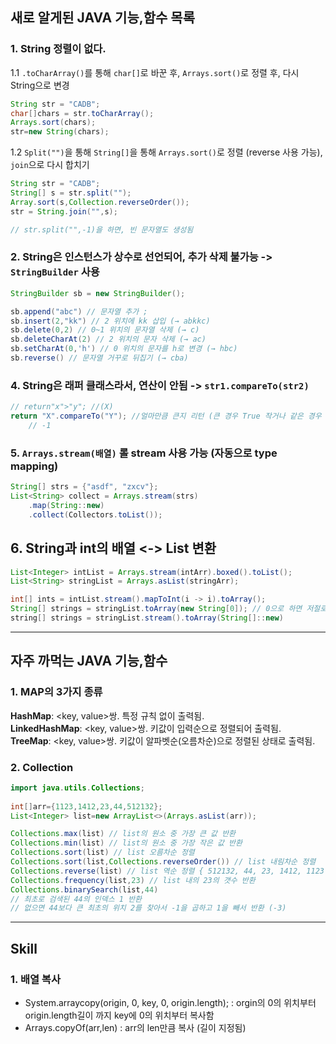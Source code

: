 ## 새로 알게된 JAVA 기능,함수 목록

### 1. String 정렬이 없다.

1.1 `.toCharArray()`를 통해 `char[]`로 바꾼 후, `Arrays.sort()`로 정렬 후, 다시 String으로 변경

```java
String str = "CADB";
char[]chars = str.toCharArray();
Arrays.sort(chars);
str=new String(chars);
```

1.2 `Split("")`을 통해 `String[]`을 통해 `Arrays.sort()`로 정렬 (reverse 사용 가능), `join`으로 다시 합치기

```java
String str = "CADB";
String[] s = str.split("");
Array.sort(s,Collection.reverseOrder());
str = String.join("",s);

// str.split("",-1)을 하면, 빈 문자열도 생성됨
```

### 2. String은 인스턴스가 상수로 선언되어, 추가 삭제 불가능 -> `StringBuilder` 사용

```java
StringBuilder sb = new StringBuilder();

sb.append("abc") // 문자열 추가 ;
sb.insert(2,"kk") // 2 위치에 kk 삽입 (→ abkkc)
sb.delete(0,2) // 0~1 위치의 문자열 삭제 (→ c)
sb.deleteCharAt(2) // 2 위치의 문자 삭제 (→ ac)
sb.setCharAt(0,'h') // 0 위치의 문자를 h로 변경 (→ hbc)
sb.reverse() // 문자열 거꾸로 뒤집기 (→ cba)
```

### 4. String은 래퍼 클래스라서, 연산이 안됨 -> `str1.compareTo(str2)`

```java
// return"x">"y"; //(X)
return "X".compareTo("Y"); //얼마만큼 큰지 리턴 (큰 경우 True 작거나 같은 경우 FALSE)
    // -1
```

### 5. `Arrays.stream(배열)` 롤 stream 사용 가능 (자동으로 type mapping)
```java
String[] strs = {"asdf", "zxcv"};
List<String> collect = Arrays.stream(strs)
    .map(String::new)
    .collect(Collectors.toList());
```

## 6. String과 int의 배열 <-> List 변환
```java
List<Integer> intList = Arrays.stream(intArr).boxed().toList();
List<String> stringList = Arrays.asList(stringArr);

int[] ints = intList.stream().mapToInt(i -> i).toArray();
String[] strings = stringList.toArray(new String[0]); // 0으로 하면 저절로 숫자에 맞게 증가
string[] strings = stringList.stream().toArray(String[]::new)
```
----------------------------------------------------------------------

## 자주 까먹는 JAVA 기능,함수

### 1. MAP의 3가지 종류<br>

**HashMap**: <key, value>쌍. 특정 규칙 없이 출력됨.<br>
**LinkedHashMap**: <key, value>쌍. 키값이 입력순으로 정렬되어 출력됨.<br>
**TreeMap**: <key, value>쌍. 키값이 알파벳순(오름차순)으로 정렬된 상태로 출력됨.<br>

### 2. Collection

```java
import java.utils.Collections;
        
int[]arr={1123,1412,23,44,512132};
List<Integer> list=new ArrayList<>(Arrays.asList(arr));

Collections.max(list) // list의 원소 중 가장 큰 값 반환
Collections.min(list) // list의 원소 중 가장 작은 값 반환
Collections.sort(list) // list 오름차순 정렬
Collections.sort(list,Collections.reverseOrder()) // list 내림차순 정렬
Collections.reverse(list) // list 역순 정렬 { 512132, 44, 23, 1412, 1123 }
Collections.frequency(list,23) // list 내의 23의 갯수 반환
Collections.binarySearch(list,44)
// 최초로 검색된 44의 인덱스 1 반환
// 없으면 44보다 큰 최초의 위치 2를 찾아서 -1을 곱하고 1을 빼서 반환 (-3)
```
---
## Skill
### 1. 배열 복사
- System.arraycopy(origin, 0, key, 0, origin.length); : orgin의 0의 위치부터 origin.length길이 까지 key에 0의 위치부터 복사함
- Arrays.copyOf(arr,len) : arr의 len만큼 복사 (길이 지정됨)